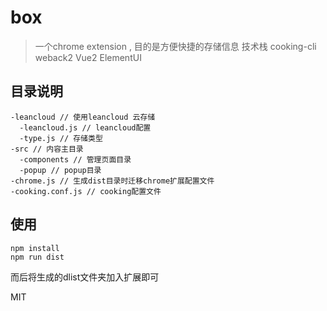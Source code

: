# box
> 一个chrome extension , 目的是方便快捷的存储信息
> 技术栈 cooking-cli weback2 Vue2 ElementUI

## 目录说明
```
-leancloud // 使用leancloud 云存储
  -leancloud.js // leancloud配置
  -type.js // 存储类型
-src // 内容主目录
  -components // 管理页面目录
  -popup // popup目录
-chrome.js // 生成dist目录时迁移chrome扩展配置文件
-cooking.conf.js // cooking配置文件
```

## 使用
```
npm install
npm run dist
```
而后将生成的dlist文件夹加入扩展即可

MIT
